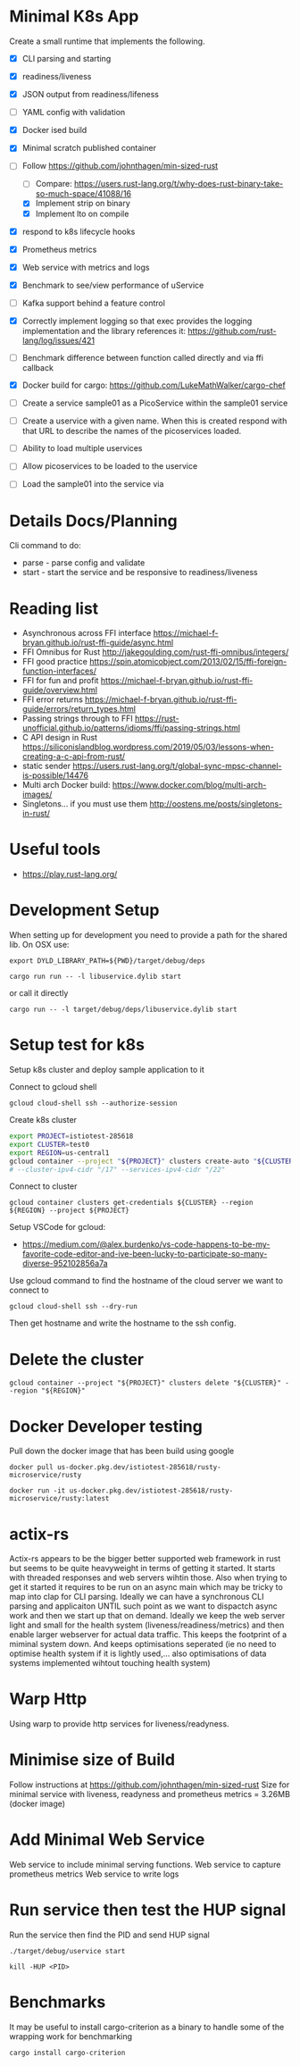 # Minimal K8s App

Create a small runtime that implements the following.
  * [x] CLI parsing and starting
  * [x] readiness/liveness
  * [x] JSON output from readiness/lifeness
  * [ ] YAML config with validation
  * [x] Docker ised build
  * [x] Minimal scratch published container
  * [ ] Follow https://github.com/johnthagen/min-sized-rust
    * [ ] Compare: https://users.rust-lang.org/t/why-does-rust-binary-take-so-much-space/41088/16
    * [x] Implement strip on binary
    * [x] Implement lto on compile
  * [x] respond to k8s lifecycle hooks
  * [x] Prometheus metrics
  * [x] Web service with metrics and logs
  * [x] Benchmark to see/view performance of uService
  * [ ] Kafka support behind a feature control
  * [x] Correctly implement logging so that exec provides the logging implementation and the library references it: https://github.com/rust-lang/log/issues/421
  * [ ] Benchmark difference between function called directly and via ffi callback
  * [x] Docker build for cargo: https://github.com/LukeMathWalker/cargo-chef
  * [ ] Create a service sample01 as a PicoService within the sample01 service
  * [ ] Create a uservice with a given name. When this is created respond with that URL to describe the names of the picoservices loaded.
  * [ ] Ability to load multiple uservices
  * [ ] Allow picoservices to be loaded to the uservice
  * [ ] Load the sample01 into the service via


# Details Docs/Planning

Cli command to do:

* parse - parse config and validate
* start - start the service and be responsive to readiness/liveness

# Reading list

  * Asynchronous across FFI interface https://michael-f-bryan.github.io/rust-ffi-guide/async.html
  * FFI Omnibus for Rust http://jakegoulding.com/rust-ffi-omnibus/integers/
  * FFI good practice https://spin.atomicobject.com/2013/02/15/ffi-foreign-function-interfaces/
  * FFI for fun and profit https://michael-f-bryan.github.io/rust-ffi-guide/overview.html
  * FFI error returns https://michael-f-bryan.github.io/rust-ffi-guide/errors/return_types.html
  * Passing strings through to FFI https://rust-unofficial.github.io/patterns/idioms/ffi/passing-strings.html
  * C API design in Rust https://siliconislandblog.wordpress.com/2019/05/03/lessons-when-creating-a-c-api-from-rust/
  * static sender https://users.rust-lang.org/t/global-sync-mpsc-channel-is-possible/14476
  * Multi arch Docker build: https://www.docker.com/blog/multi-arch-images/
  * Singletons... if you must use them http://oostens.me/posts/singletons-in-rust/

# Useful tools

* https://play.rust-lang.org/

# Development Setup

When setting up for development you need to provide a path for the shared lib.
On OSX use:

    export DYLD_LIBRARY_PATH=${PWD}/target/debug/deps

    cargo run run -- -l libuservice.dylib start

or call it directly

    cargo run -- -l target/debug/deps/libuservice.dylib start

# Setup test for k8s

Setup k8s cluster and deploy sample application to it

Connect to gcloud shell

    gcloud cloud-shell ssh --authorize-session

Create k8s cluster

```bash
export PROJECT=istiotest-285618
export CLUSTER=test0
export REGION=us-central1
gcloud container --project "${PROJECT}" clusters create-auto "${CLUSTER}" --region "${REGION}" --release-channel "regular" --network "projects/${PROJECT}/global/networks/default" --subnetwork "projects/${PROJECT}/regions/${REGION}/subnetworks/default"
# --cluster-ipv4-cidr "/17" --services-ipv4-cidr "/22"
```

Connect to cluster


    gcloud container clusters get-credentials ${CLUSTER} --region ${REGION} --project ${PROJECT}

Setup VSCode for gcloud:
* https://medium.com/@alex.burdenko/vs-code-happens-to-be-my-favorite-code-editor-and-ive-been-lucky-to-participate-so-many-diverse-952102856a7a

Use gcloud command to find the hostname of the cloud server we want to connect to

    gcloud cloud-shell ssh --dry-run

Then get hostname and write the hostname to the ssh config.

# Delete the cluster

    gcloud container --project "${PROJECT}" clusters delete "${CLUSTER}" --region "${REGION}"

# Docker Developer testing

Pull down the docker image that has been build using google

    docker pull us-docker.pkg.dev/istiotest-285618/rusty-microservice/rusty

    docker run -it us-docker.pkg.dev/istiotest-285618/rusty-microservice/rusty:latest

# actix-rs

Actix-rs appears to be the bigger better supported web framework in rust but seems to be quite heavyweight in terms of getting it started. It starts with threaded responses and web servers wihtin those. Also when trying to get it started it requires to be run on an async main which may be tricky to map into clap for CLI parsing.
Ideally we can have a synchronous CLI parsing and applicaiton UNTIL such point as we want to dispactch async work and then we start up that on demand.
Ideally we keep the web server light and small for the health system (liveness/readiness/metrics) and then enable larger webserver for actual data traffic. This keeps the footprint of a miminal system down. And keeps optimisations seperated (ie no need to optimise health system if it is lightly used,... also optimisations of data systems implemented wihtout touching health system)

# Warp Http
Using warp to provide http services for liveness/readyness.

# Minimise size of Build
Follow instructions at https://github.com/johnthagen/min-sized-rust
Size for minimal service with liveness, readyness and prometheus metrics = 3.26MB (docker image)

# Add Minimal Web Service
Web service to include minimal serving functions.
Web service to capture prometheus metrics
Web service to write logs

# Run service then test the HUP signal

Run the service then find the PID and send HUP signal

    ./target/debug/uservice start

    kill -HUP <PID>

# Benchmarks

It may be useful to install cargo-criterion as a binary to handle some of the wrapping work for benchmarking

    cargo install cargo-criterion
